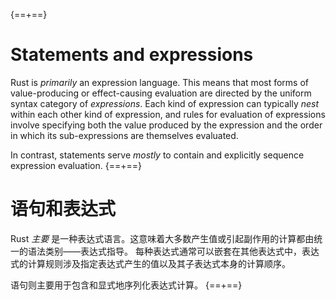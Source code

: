 {==+==}
# Statements and expressions

Rust is _primarily_ an expression language.
This means that most forms of value-producing or effect-causing evaluation are directed by the uniform syntax category of _expressions_.
Each kind of expression can typically _nest_ within each other kind of expression, and rules for evaluation of expressions involve specifying both the value produced by the expression and the order in which its sub-expressions are themselves evaluated.

In contrast, statements serve _mostly_ to contain and explicitly sequence expression evaluation.
{==+==}
# 语句和表达式

Rust _主要_ 是一种表达式语言。这意味着大多数产生值或引起副作用的计算都由统一的语法类别——表达式指导。
每种表达式通常可以嵌套在其他表达式中，表达式的计算规则涉及指定表达式产生的值以及其子表达式本身的计算顺序。

语句则主要用于包含和显式地序列化表达式计算。
{==+==}